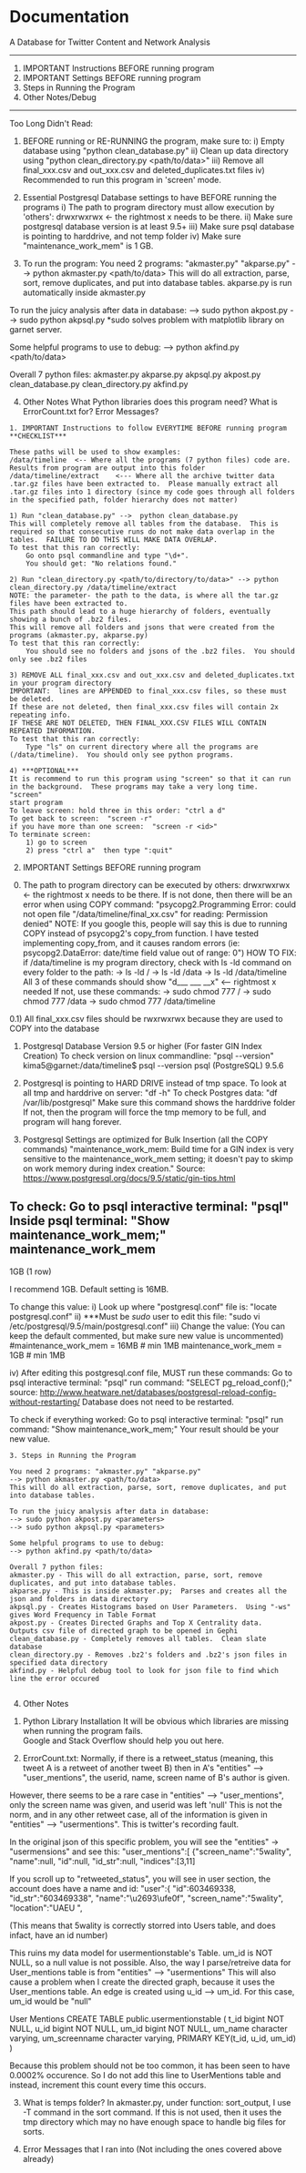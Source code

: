 # Documentation
A Database for Twitter Content and Network Analysis

--------------------------------------
1. IMPORTANT Instructions BEFORE running program
2. IMPORTANT Settings BEFORE running program
3. Steps in Running the Program
4. Other Notes/Debug
--------------------------------------

Too Long Didn't Read:
1. BEFORE running or RE-RUNNING the program, make sure to:
i) Empty database using "python clean_database.py"
ii) Clean up data directory using "python clean_directory.py <path/to/data>"
iii) Remove all final_xxx.csv and out_xxx.csv and deleted_duplicates.txt files
iv) Recommended to run this program in 'screen' mode.

2. Essential Postgresql Database settings to have BEFORE running the programs
i) The path to program directory must allow execution by 'others': drwxrwxrwx <- the rightmost x needs to be there.
ii) Make sure postgresql database version is at least 9.5+
iii) Make sure psql database is pointing to harddrive, and not temp folder
iv) Make sure "maintenance_work_mem" is 1 GB.

3. To run the program:
You need 2 programs: "akmaster.py" "akparse.py"
--> python akmaster.py <path/to/data>
This will do all extraction, parse, sort, remove duplicates, and put into database tables.
akparse.py is run automatically inside akmaster.py

To run the juicy analysis after data in database:
--> sudo python akpost.py <parameters>
--> sudo python akpsql.py <parameters>
*sudo solves problem with matplotlib library on garnet server.

Some helpful programs to use to debug:
--> python akfind.py <path/to/data>

Overall 7 python files:
akmaster.py
akparse.py
akpsql.py
akpost.py
clean_database.py
clean_directory.py
akfind.py

4. Other Notes
What Python libraries does this program need?
What is ErrorCount.txt for?
Error Messages?
~~~~~~~~~~~~~~~~~~~~~~~~~~~~~~~~~~~~~~~~~~~~~~~~~~~~~~~~~~~~~~~~~~~~~~~~~~~~~~~~~~~~~~~~~~~~~~
1. IMPORTANT Instructions to follow EVERYTIME BEFORE running program  **CHECKLIST***

These paths will be used to show examples:
/data/timeline  <-- Where all the programs (7 python files) code are.  Results from program are output into this folder
/data/timeline/extract    <--- Where all the archive twitter data .tar.gz files have been extracted to.  Please manually extract all .tar.gz files into 1 directory (since my code goes through all folders in the specified path, folder hierarchy does not matter)

1) Run "clean_database.py" -->  python clean_database.py
This will completely remove all tables from the database.  This is required so that consecutive runs do not make data overlap in the tables.  FAILURE TO DO THIS WILL MAKE DATA OVERLAP.
To test that this ran correctly:  
    Go onto psql commandline and type "\d+".
    You should get: "No relations found."

2) Run "clean_directory.py <path/to/directory/to/data>" --> python clean_directory.py /data/timeline/extract
NOTE: the parameter- the path to the data, is where all the tar.gz files have been extracted to.
This path should lead to a huge hierarchy of folders, eventually showing a bunch of .bz2 files. 
This will remove all folders and jsons that were created from the programs (akmaster.py, akparse.py)
To test that this ran correctly:
    You should see no folders and jsons of the .bz2 files.  You should only see .bz2 files

3) REMOVE ALL final_xxx.csv and out_xxx.csv and deleted_duplicates.txt in your program directory
IMPORTANT:  lines are APPENDED to final_xxx.csv files, so these must be deleted.
If these are not deleted, then final_xxx.csv files will contain 2x repeating info.
IF THESE ARE NOT DELETED, THEN FINAL_XXX.CSV FILES WILL CONTAIN REPEATED INFORMATION.
To test that this ran correctly:
    Type "ls" on current directory where all the programs are (/data/timeline).  You should only see python programs.

4) ***OPTIONAL***
It is recommend to run this program using "screen" so that it can run in the background.  These programs may take a very long time.
"screen"
start program
To leave screen: hold three in this order: "ctrl a d"
To get back to screen:  "screen -r"
if you have more than one screen:  "screen -r <id>"
To terminate screen:
    1) go to screen
    2) press "ctrl a"  then type ":quit"

~~~~~~~~~~~~~~~~~~~~~~~~~~~~~~~~~~~~~~~~~~~~~~~~~~~~~~~~~~~~~~~~~~~~~~~~~~~~~~~~~~~~~~~~~~~~~~
2. IMPORTANT Settings BEFORE running program

0) The path to program directory can be executed by others: drwxrwxrwx <- the rightmost x needs to be there.
If is not done, then there will be an error when using COPY command:
"psycopg2.Programming Error: could not open file "/data/timeline/final_xx.csv" for reading: Permission denied"
NOTE: If you google this, people will say this is due to running COPY instead of psycopg2's copy_from function.   I have tested implementing copy_from, and it causes random errors (ie: psycopg2.DataError: date/time field value out of range: 0")
HOW TO FIX:
	if /data/timeline is my program directory, check with ls -ld command on every folder to the path:
	-> ls -ld /
	-> ls -ld /data
	-> ls -ld /data/timeline
All 3 of these commands should show "d___ ___ __x"  <-- rightmost x needed
	If not, use these commands:
	-> sudo chmod 777 /
	-> sudo chmod 777 /data
	-> sudo chmod 777 /data/timeline

0.1) All final_xxx.csv files should be rwxrwxrwx because they are used to COPY into the database

1) Postgresql Database Version 9.5 or higher (For faster GIN Index Creation)
To check version on linux commandline:  "psql --version"
kima5@garnet:/data/timeline$ psql --version
psql (PostgreSQL) 9.5.6

2) Postgresql is pointing to HARD DRIVE instead of tmp space.
To look at all tmp and harddrive on server: "df -h"
To check Postgres data: "df /var/lib/postgresql"
    Make sure this command shows the harddrive folder
If not, then the program will force the tmp memory to be full, and program will hang forever.

3) Postgresql Settings are optimized for Bulk Insertion (all the COPY commands)
"maintenance_work_mem:  Build time for a GIN index is very sensitive to the maintenance_work_mem setting; it doesn't pay to skimp on work memory during index creation."
Source: https://www.postgresql.org/docs/9.5/static/gin-tips.html

To check:  Go to psql interactive terminal:  "psql"
Inside psql terminal: "Show maintenance_work_mem;"
 maintenance_work_mem 
----------------------
 1GB
(1 row)

I recommend 1GB.  Default setting is 16MB.

To change this value:
i) Look up where "postgresql.conf" file is:
    "locate postgresql.conf"
ii) ***Must be *sudo* user to edit this file:
     "sudo vi /etc/postgresql/9.5/main/postgresql.conf"
iii) Change the value: (You can keep the default commented, but make sure new value is uncommented)
#maintenance_work_mem = 16MB            # min 1MB
maintenance_work_mem = 1GB              # min 1MB

iv) After editing this postgresql.conf file, MUST run these commands:
    Go to psql interactive terminal: "psql"
    run command:  "SELECT pg_reload_conf();"
source: http://www.heatware.net/databases/postgresql-reload-config-without-restarting/
Database does not need to be restarted.

To check if everything worked:
    Go to psql interactive terminal: "psql"
    run command: "Show maintenance_work_mem;"
    Your result should be your new value.



~~~~~~~~~~~~~~~~~~~~~~~~~~~~~~~~~~~~~~~~~~~~~~~~~~~~~~~~~~~~~~~~~~~~~~~~~~~~~~~~~~~~~~~~~~~~~~
3. Steps in Running the Program

You need 2 programs: "akmaster.py" "akparse.py"
--> python akmaster.py <path/to/data>
This will do all extraction, parse, sort, remove duplicates, and put into database tables.

To run the juicy analysis after data in database:
--> sudo python akpost.py <parameters>
--> sudo python akpsql.py <parameters>

Some helpful programs to use to debug:
--> python akfind.py <path/to/data>

Overall 7 python files:
akmaster.py - This will do all extraction, parse, sort, remove duplicates, and put into database tables.
akparse.py - This is inside akmaster.py;  Parses and creates all the json and folders in data directory
akpsql.py - Creates Histograms based on User Parameters.  Using "-ws" gives Word Frequency in Table Format
akpost.py - Creates Directed Graphs and Top X Centrality data.  Outputs csv file of directed graph to be opened in Gephi
clean_database.py - Completely removes all tables.  Clean slate database
clean_directory.py - Removes .bz2's folders and .bz2's json files in specified data directory
akfind.py - Helpful debug tool to look for json file to find which line the error occured


~~~~~~~~~~~~~~~~~~~~~~~~~~~~~~~~~~~~~~~~~~~~~~~~~~~~~~~~~~~~~~~~~~~~~~~~~~~~~~~~~~~~~~~~~~~~~~
4. Other Notes

1) Python Library Installation
It will be obvious which libraries are missing when running the program fails.  
Google and Stack Overflow should help you out here.



2) ErrorCount.txt:
Normally, if there is a retweet_status  (meaning, this tweet A is a retweet of another tweet B)
              then in A's "entities" --> "user_mentions", the userid, name, screen name of B's author is given.

However, there seems to be a rare case in "entities" --> "user_mentions", only the screen name was given, and userid was left 'null'
This is not the norm, and in any other retweet case,  all of the information is given in "entities" --> "usermentions".  This is twitter's recording fault.

In the original json of this specific problem, you will see the "entities" -> "usermensions" and see this:
	"user_mentions":[
		{"screen_name":"5wality",
		"name":null,
		"id":null,
		"id_str":null,
		"indices":[3,11]

If you scroll up to "retweeted_status", you will see in user section, the account does have a name and id:
	"user":{
		"id":603469338,
		"id_str":"603469338",
		"name":"\u2693\ufe0f",
		"screen_name":"5wality",
		"location":"UAEU ",

(This means that 5wality is correctly storred into Users table, and does infact, have an id number)

This ruins my data model for usermentionstable's Table.  um_id is NOT NULL, so a null value is not possible.  Also, the way I parse/retreive data for User_mentions table is from "entities" --> "usermentions"
This will also cause a problem when I create the directed graph, because it uses the User_mentions table.  An edge is created using u_id --> um_id.  For this case, um_id would be "null"

User Mentions
CREATE TABLE public.usermentionstable
(
  t_id bigint NOT NULL,
  u_id bigint NOT NULL,
  um_id bigint NOT NULL,
  um_name character varying,
  um_screenname character varying,
  PRIMARY KEY(t_id, u_id, um_id)
)

Because this problem should not be too common, it has been seen to have 0.0002% occurence.
So I do not add this line to UserMentions table and instead, increment this count every time this occurs.

3) What is temps folder?
In akmaster.py, under function: sort_output, I use -T command in the sort command.
If this is not used, then it uses the tmp directory which may no have enough space to handle big files for sorts.


3) Error Messages that I ran into (Not including the ones covered above already)

~~~~~~~~~~~~~~~~~~~~~~~~~~~~~~~~~~~~~~~~~~~~~~~~~~~~~~~~~~~~~~~~~~~~~~~~~~~~~~~~~~~~~~~~~~~~~~
